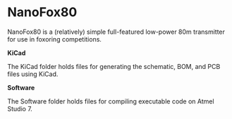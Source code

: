 # NanoFox80
NanoFox80 is a (relatively) simple full-featured low-power 80m transmitter for use in foxoring competitions.

<b>KiCad</b>

The KiCad folder holds files for generating the schematic, BOM, and PCB files using KiCad. 

<b>Software</b>

The Software folder holds files for compiling executable code on Atmel Studio 7. 

